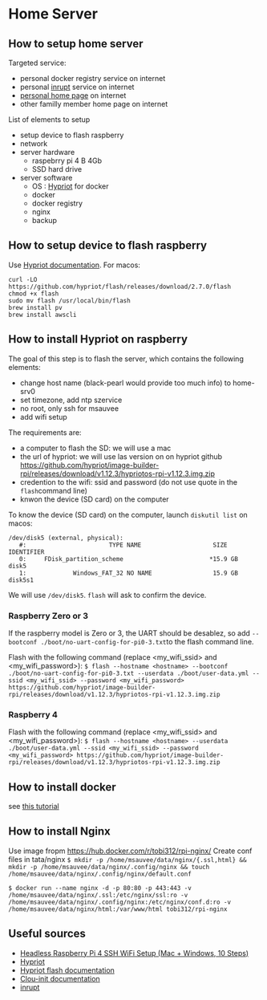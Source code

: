 # Home Server

## How to setup home server

Targeted service:
* personal docker registry service on internet
* personal [inrupt](https://inrupt.com/) service on internet
* [personal home page](http://msauvee.com) on internet
* other familly member home page on internet

List of elements to setup
* setup device to flash raspberry
* network
* server hardware
  * raspebrry pi 4 B 4Gb
  * SSD hard drive
* server software
  * OS : [Hypriot](https://blog.hypriot.com/) for docker
  * docker
  * docker registry
  * nginx
  * backup 

## How to setup device to flash raspberry

Use [Hypriot documentation](https://github.com/hypriot/flash).
For macos:
```
curl -LO https://github.com/hypriot/flash/releases/download/2.7.0/flash
chmod +x flash
sudo mv flash /usr/local/bin/flash
brew install pv
brew install awscli
```

## How to install Hypriot on raspberry

The goal of this step is to flash the server, which contains the following elements:
* change host name (black-pearl would provide too much info) to home-srv0
* set timezone, add ntp szervice
* no root, only ssh for msauvee
* add wifi setup

The requirements are:
* a computer to flash the SD: we will use a mac
* the url of hypriot: we will use las version on on hypriot github https://github.com/hypriot/image-builder-rpi/releases/download/v1.12.3/hypriotos-rpi-v1.12.3.img.zip
* credention to the wifi: ssid and password (do not use quote in the `flash`command line)
* knwon the device (SD card) on the computer

To know the device (SD card) on the computer, launch `diskutil list` on macos:
```
/dev/disk5 (external, physical):
   #:                       TYPE NAME                    SIZE       IDENTIFIER
   0:     FDisk_partition_scheme                        *15.9 GB    disk5
   1:             Windows_FAT_32 NO NAME                 15.9 GB    disk5s1
```
We will use `/dev/disk5`. `flash` will ask to confirm the device.

### Raspberry Zero or 3

If the raspberry model is Zero or 3, the UART should be desablez, so add `--bootconf ./boot/no-uart-config-for-pi0-3.txt`to the flash command line.

Flash with the following command (replace <my_wifi_ssid> and <my_wifi_password>): 
`$ flash --hostname <hostname> --bootconf ./boot/no-uart-config-for-pi0-3.txt --userdata ./boot/user-data.yml --ssid <my_wifi_ssid> --password <my_wifi_password> https://github.com/hypriot/image-builder-rpi/releases/download/v1.12.3/hypriotos-rpi-v1.12.3.img.zip`

### Raspberry 4

Flash with the following command (replace <my_wifi_ssid> and <my_wifi_password>): 
`$ flash --hostname <hostname> --userdata ./boot/user-data.yml --ssid <my_wifi_ssid> --password <my_wifi_password> https://github.com/hypriot/image-builder-rpi/releases/download/v1.12.3/hypriotos-rpi-v1.12.3.img.zip`

## How to install docker

see [this tutorial](https://blog.hypriot.com/getting-started-with-docker-and-mac-on-the-raspberry-pi/)

## How to install Nginx

Use image fropm https://hub.docker.com/r/tobi312/rpi-nginx/
Create conf files in tata/nginx
`$ mkdir -p /home/msauvee/data/nginx/{.ssl,html} && mkdir -p /home/msauvee/data/nginx/.config/nginx && touch /home/msauvee/data/nginx/.config/nginx/default.conf`

`$ docker run --name nginx -d -p 80:80 -p 443:443 -v /home/msauvee/data/nginx/.ssl:/etc/nginx/ssl:ro -v /home/msauvee/data/nginx/.config/nginx:/etc/nginx/conf.d:ro -v /home/msauvee/data/nginx/html:/var/www/html tobi312/rpi-nginx`


## Useful sources

 * [Headless Raspberry Pi 4 SSH WiFi Setup (Mac + Windows, 10 Steps)](https://desertbot.io/blog/headless-raspberry-pi-4-ssh-wifi-setup)
 * [Hypriot](https://blog.hypriot.com/)
 * [Hypriot flash documentation](https://github.com/hypriot/flash)
 * [Clou-init documentation](https://cloudinit.readthedocs.io/en/18.3/)
 * [inrupt](https://inrupt.com/) 